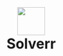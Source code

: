 <div align="center" style="display: flex; justify-content: center; align-items: center;">
  <img class="lo" src='https://i.imgur.com/fS1o9q2.png' style="height: 4rem">
</div>
<div align="center" style="font-size: 2rem"><b>Solverr</b></div>

